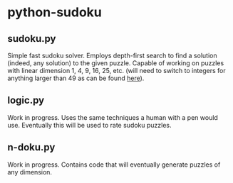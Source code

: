 # python-sudoku

## sudoku.py
Simple fast sudoku solver. Employs depth-first search to find a solution (indeed, any solution) to the given puzzle. Capable of working on puzzles with linear dimension 1, 4, 9, 16, 25, etc. (will need to switch to integers for anything larger than 49 as can be found [here](http://sudokugeant.cabanova.fr/)).

## logic.py
Work in progress. Uses the same techniques a human with a pen would use. Eventually this will be used to rate sudoku puzzles.

## n-doku.py
Work in progress. Contains code that will eventually generate puzzles of any dimension. 

